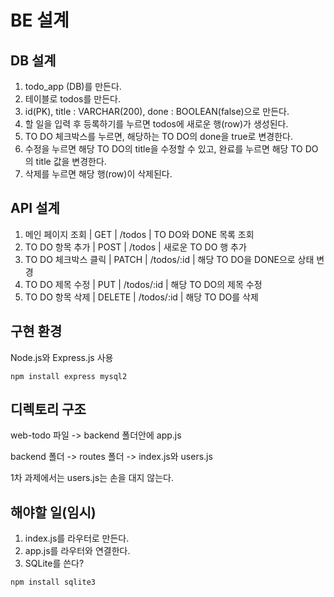 # BE 설계

## DB 설계
1. todo_app (DB)를 만든다.
2. 테이블로 todos를 만든다.
3. id(PK), title : VARCHAR(200), done : BOOLEAN(false)으로 만든다.
4. 할 일을 입력 후 등록하기를 누르면 todos에 새로운 행(row)가 생성된다.
5. TO DO 체크박스를 누르면, 해당하는 TO DO의 done을 true로 변경한다.
6. 수정을 누르면 해당 TO DO의 title을 수정할 수 있고, 완료를 누르면
해당 TO DO의 title 값을 변경한다.
7. 삭제를 누르면 해당 행(row)이 삭제된다.

## API 설계
1. 메인 페이지 조회 | GET | /todos | TO DO와 DONE 목록 조회
2. TO DO 항목 추가 | POST | /todos | 새로운 TO DO 행 추가
3. TO DO 체크박스 클릭 | PATCH | /todos/:id | 해당 TO DO을 DONE으로 상태 변경
4. TO DO 제목 수정 | PUT | /todos/:id | 해당 TO DO의 제목 수정
5. TO DO 항목 삭제 | DELETE | /todos/:id | 해당 TO DO를 삭제

## 구현 환경
Node.js와 Express.js 사용
```
npm install express mysql2
```
## 디렉토리 구조
web-todo 파일 -> backend 폴더안에 app.js

backend 폴더 -> routes 폴더 -> index.js와 users.js

1차 과제에서는 users.js는 손을 대지 않는다.

## 해야할 일(임시) 
1. index.js를 라우터로 만든다.
2. app.js를 라우터와 연결한다.
3. SQLite를 쓴다?
```
npm install sqlite3
```